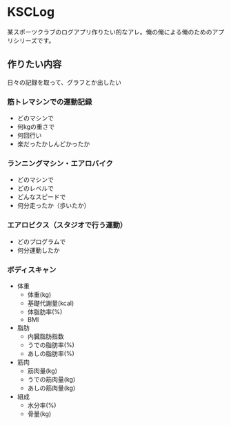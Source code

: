 KSCLog
======

某スポーツクラブのログアプリ作りたい的なアレ。俺の俺による俺のためのアプリシリーズです。

作りたい内容
------------

日々の記録を取って、グラフとか出したい

### 筋トレマシンでの運動記録

* どのマシンで
* 何kgの重さで
* 何回行い
* 楽だったかしんどかったか

### ランニングマシン・エアロバイク

* どのマシンで
* どのレベルで
* どんなスピードで
* 何分走ったか（歩いたか）

### エアロビクス（スタジオで行う運動）

* どのプログラムで
* 何分運動したか

### ボディスキャン

* 体重
	* 体重(kg)
	* 基礎代謝量(kcal)
	* 体脂肪率(%)
	* BMI
* 脂肪
	* 内臓脂肪指数
	* うでの脂肪率(%)
	* あしの脂肪率(%)
* 筋肉
	* 筋肉量(kg)
	* うでの筋肉量(kg)
	* あしの筋肉量(kg)
* 組成
	* 水分率(%)
	* 骨量(kg)
